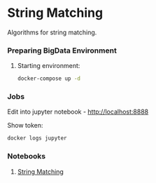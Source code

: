 # String Matching

Algorithms for string matching.

### Preparing BigData Environment

1. Starting environment:

   ```sh
   docker-compose up -d
   ```

### Jobs

Edit into jupyter notebook - <http://localhost:8888>

Show token:

```sh
docker logs jupyter 
```

### Notebooks

1. [String Matching](https://github.com/ortisan/datascience-environment/blob/main/string-matching/notebooks/StringMatching.ipynb)
